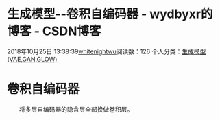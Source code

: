 # 生成模型--卷积自编码器 - wydbyxr的博客 - CSDN博客
2018年10月25日 13:38:39[whitenightwu](https://me.csdn.net/wydbyxr)阅读数：126
个人分类：[生成模型(VAE,GAN,GLOW)](https://blog.csdn.net/wydbyxr/article/category/8260790)
# 卷积自编码器
  将多层自编码器的隐含层全部换做卷积层。
